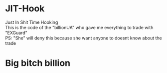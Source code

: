 # JIT-Hook
Just In Shit Time Hooking <br />
This is the code of the "billionUA" who gave me everything to trade with "EXGuard" <br />
PS: "She" will deny this because she want anyone to doesnt know about the trade <br />

# Big bitch billion
